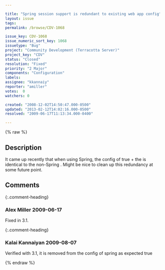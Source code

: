 ```yaml
---

title: "Spring session support is redundant to existing web app config"
layout: issue
tags: 
permalink: /browse/CDV-1068

issue_key: CDV-1068
issue_numeric_sort_key: 1068
issuetype: "Bug"
project: "Community Development (Terracotta Server)"
project_key: "CDV"
status: "Closed"
resolution: "Fixed"
priority: "2 Major"
components: "Configuration"
labels: 
assignee: "kkannaiy"
reporter: "amiller"
votes:  0
watchers: 0

created: "2008-12-02T14:50:47.000-0500"
updated: "2013-02-12T14:02:16.000-0500"
resolved: "2009-06-17T11:13:34.000-0400"

---
```




{% raw %}



## Description

<div markdown="1" class="description">

It came up recently that when using Spring, the config of <session-support>true</session-support> + the <jee-application> is identical to the non-Spring <web-application>.  Might be nice to clean up this redundancy at some future point.

</div>

## Comments


{:.comment-heading}
### **Alex Miller** <span class="date">2009-06-17</span>

<div markdown="1" class="comment">

Fixed in 3.1.

</div>


{:.comment-heading}
### **Kalai Kannaiyan** <span class="date">2009-08-07</span>

<div markdown="1" class="comment">

Verified with 3.1, it is removed from the config of spring as expected
<jee-application>
<session-support>true</session-support>
<jee-application>

</div>



{% endraw %}
